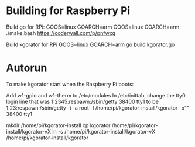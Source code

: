 Building for Raspberry Pi
=========================
Build go for RPi: GOOS=linux GOARCH=arm
GOOS=linux GOARCH=arm ./make.bash
https://coderwall.com/p/pnfwxg

Build kgorator for RPi
GOOS=linux GOARCH=arm go build kgorator.go

Autorun
=======
To make kgorator start when the Raspberry Pi boots:

Add w1-gpio and w1-therm to /etc/modules
In /etc/inittab, change the tty0 login line that was
1:2345:respawn:/sbin/getty 38400 tty1
to be
1:23:respawn:/sbin/getty -i -a root -l /home/pi/kgorator-install/kgorator -o"" 38400 tty1

mkdir /home/pi/kgorator-install
cp kgorator /home/pi/kgorator-install/kgorator-vX
ln -s /home/pi/kgorator-install/kgorator-vX /home/pi/kgorator-install/kgorator


